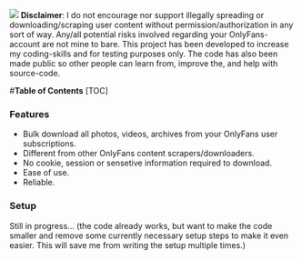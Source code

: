 ![](https://lh3.googleusercontent.com/fife/AAWUweV-13o8Y6d_V8BhJww8ExyjTvFeIumoISH9g3zsbLgiMzUtxHvI7sP3xk_Dgr-ykuNOndepiu89CKWtBN9KuhTGXaE6fReQclwlKD0Oi7AfUKPHDfjdDYrdIvyuMVvc5ghnbSMdjKQznka0ICnRIQ7nzdPXc9IjgVdt8LmkGj7EHd1X941yy7Ffd9g1O9gVyDjXAFVrMxG_QlycIJFdKUM8pdvKRH0-cT8SGyQ5cz2k0p8-y1c8vIvH3KPx-E43sYY_wdnNW4GxqtuOHFQq0e-76aEe7jJtgBNOyEmdOLwABnWdr2uGO8xMaoP8ksjJQJX14_9ishDe2AcBDmrR0kOZhPzb2rp2a9hGGwbt3kgx2jTKf37Z2bTH0W3sMvR7N6COBy1hfloqAfcb92tABST_9Zdqzk5zTHuEydq0V0XYjzQTmsHfLFCMh5TDr5MojE_IE1moEh0Ut4KYB1jpad_8UAMFnfy_b1btw8FyxC147RmZy7JjmWNJJbgmu_JnWyCcxbU0K_pS4gGd7aWLbILxcjWgZGu6WXTgKzQwBEYivML63TS2j5uLM0CRJ0DoqCFmsQqE-G0ZUDIhg9V357irGKNNBXxwr-75xML5p39nvz0R94ntu9vZvxPiB7kA2-ODc23kR-PC9zSXEyqTjfm-FSYjofWmXEgUA9EOASu1-aTp-Td3gbeyeLXB3ubnnwLprWNz5r8eUoTUjL2dJbnjYQ=w1920-h927-ft)
**Disclaimer**: I do not encourage nor support illegally spreading or downloading/scraping user content without permission/authorization in any sort of way. Any/all potential risks involved regarding your OnlyFans-account are not mine to bare. This project has been developed to increase my coding-skills and for testing purposes only. The code has also been made public so other people can learn from, improve the, and help with source-code. 


#**Table of Contents**
[TOC]

### Features
- Bulk download all photos, videos, archives from your OnlyFans user subscriptions.
- Different from other OnlyFans content scrapers/downloaders.
- No cookie, session or sensetive information required to download.
- Ease of use.
- Reliable.

### Setup
Still in progress... (the code already works, but want to make the code smaller and remove some currently necessary setup steps to make it even easier. This will save me from writing the setup multiple times.)